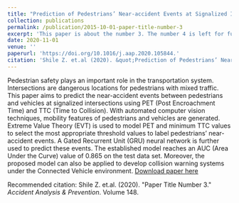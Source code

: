 ```yaml
---
title: "Prediction of Pedestrians’ Near-accident Events at Signalized Intersections Using Gated Recurrent Unit (GRU)"
collection: publications
permalink: /publication/2015-10-01-paper-title-number-3
excerpt: 'This paper is about the number 3. The number 4 is left for future work.'
date: 2020-11-01
venue: ''
paperurl: 'https://doi.org/10.1016/j.aap.2020.105844.'
citation: 'Shile Z. et.al (2020). &quot;Prediction of Pedestrians’ Near-accident Events at Signalized Intersections Using Gated Recurrent Unit (GRU)&quot; <i>Accident Analysis & Prevention</i>. Volume 148.'
---
```

Pedestrian safety plays an important role in the transportation system. Intersections are dangerous locations for pedestrians with mixed traffic. This paper aims to predict the near-accident events between pedestrians and vehicles at signalized intersections using PET (Post Encroachment Time) and TTC (Time to Collision). With automated computer vision techniques, mobility features of pedestrians and vehicles are generated. Extreme Value Theory (EVT) is used to model PET and minimum TTC values to select the most appropriate threshold values to label pedestrians’ near-accident events. A Gated Recurrent Unit (GRU) neural network is further used to predict these events. The established model reaches an AUC (Area Under the Curve) value of 0.865 on the test data set. Moreover, the proposed model can also be applied to develop collision warning systems under the Connected Vehicle environment.
[Download paper here](http://academicpages.github.io/files/paper3.pdf)

Recommended citation: Shile Z. et.al. (2020). "Paper Title Number 3." <i>Accident Analysis & Prevention</i>. Volume 148.